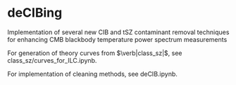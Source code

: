 # deCIBing
Implementation of several new CIB and tSZ contaminant removal techniques for enhancing CMB blackbody temperature power spectrum measurements

For generation of theory curves from $\verb|class_sz|$, see class_sz/curves_for_ILC.ipynb.

For implementation of cleaning methods, see deCIB.ipynb.
